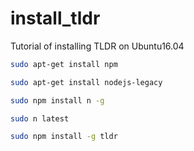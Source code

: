 # install_tldr
Tutorial of installing TLDR  on Ubuntu16.04

```bash
sudo apt-get install npm

sudo apt-get install nodejs-legacy

sudo npm install n -g

sudo n latest

sudo npm install -g tldr
```


